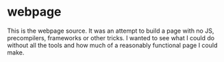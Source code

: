 # webpage
This is the webpage source. It was an attempt to build a page with no JS, precompilers, frameworks or other tricks.
I wanted to see what I could do without all the tools and how much of a reasonably functional page I could make.
